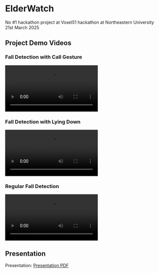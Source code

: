 # ElderWatch

No #1 hackathon project at Voxel51 hackathon at Northeastern University 21st March 2025
## Project Demo Videos

### Fall Detection with Call Gesture
![Fall Detection with Call Gesture](https://github.com/KeenBean024/ElderWatch/assets/YOUR_ASSET_ID/output_fall_call.mp4)

### Fall Detection with Lying Down
![Fall with Lying Down](https://github.com/KeenBean024/ElderWatch/assets/YOUR_ASSET_ID/output_fall_lie_down.mp4)

### Regular Fall Detection
![Regular Fall Detection](https://github.com/KeenBean024/ElderWatch/assets/YOUR_ASSET_ID/output_fall_okay.mp4)

## Presentation


Presentation: [Presentation PDF](https://docs.google.com/presentation/d/1Hehnv7wQunZ6y4nruzR5KR9IZWAyqxFt/edit?usp=sharing&ouid=100624512483178894085&rtpof=true&sd=true)
